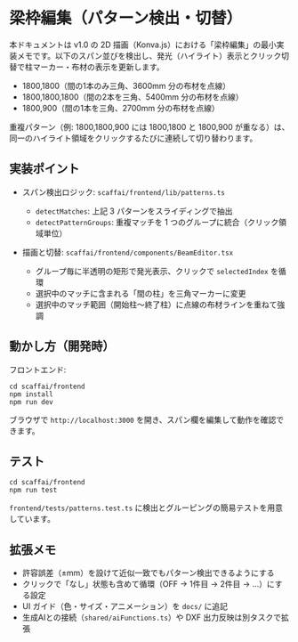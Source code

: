 # 梁枠編集（パターン検出・切替）

本ドキュメントは v1.0 の 2D 描画（Konva.js）における「梁枠編集」の最小実装メモです。以下のスパン並びを検出し、発光（ハイライト）表示とクリック切替で柱マーカー・布材の表示を更新します。

- 1800,1800（間の1本のみ三角、3600mm 分の布材を点線）
- 1800,1800,1800（間の2本を三角、5400mm 分の布材を点線）
- 1800,900（間の1本を三角、2700mm 分の布材を点線）

重複パターン（例: 1800,1800,900 には 1800,1800 と 1800,900 が重なる）は、同一のハイライト領域をクリックするたびに連続して切り替わります。

## 実装ポイント

- スパン検出ロジック: `scaffai/frontend/lib/patterns.ts`
  - `detectMatches`: 上記 3 パターンをスライディングで抽出
  - `detectPatternGroups`: 重複マッチを 1 つのグループに統合（クリック領域単位）

- 描画と切替: `scaffai/frontend/components/BeamEditor.tsx`
  - グループ毎に半透明の矩形で発光表示、クリックで `selectedIndex` を循環
  - 選択中のマッチに含まれる「間の柱」を三角マーカーに変更
  - 選択中のマッチ範囲（開始柱〜終了柱）に点線の布材ラインを重ねて強調

## 動かし方（開発時）

フロントエンド:

```
cd scaffai/frontend
npm install
npm run dev
```

ブラウザで `http://localhost:3000` を開き、スパン欄を編集して動作を確認できます。

## テスト

```
cd scaffai/frontend
npm run test
```

`frontend/tests/patterns.test.ts` に検出とグルーピングの簡易テストを用意しています。

## 拡張メモ

- 許容誤差（±mm）を設けて近似一致でもパターン検出できるようにする
- クリックで「なし」状態も含めて循環（OFF → 1件目 → 2件目 → ...）にする設定
- UI ガイド（色・サイズ・アニメーション）を `docs/` に追記
- 生成AIとの接続（`shared/aiFunctions.ts`）や DXF 出力反映は別タスクで拡張

